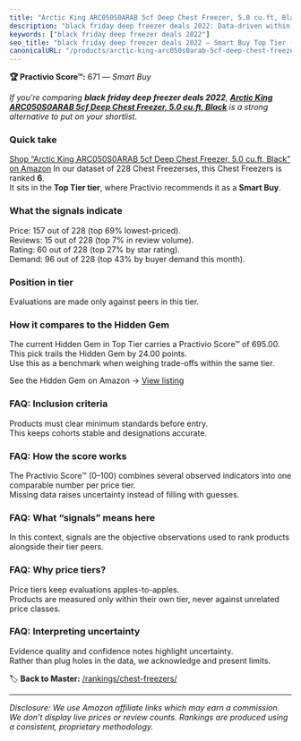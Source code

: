 ```yaml
---
title: "Arctic King ARC050S0ARAB 5cf Deep Chest Freezer, 5.0 cu.ft, Black"
description: "black friday deep freezer deals 2022: Data-driven within Top Tier ranking using the Practivio Score™. Positioned by quality, value, demand, findability, moment…"
keywords: ["black friday deep freezer deals 2022"]
seo_title: "black friday deep freezer deals 2022 — Smart Buy Top Tier (2025)"
canonicalURL: "/products/arctic-king-arc050s0arab-5cf-deep-chest-freezer-50-cuft-black-B07XBXZP2H/"
---
```


**🏆 Practivio Score™:** 671 — _Smart Buy_


*If you're comparing **black friday deep freezer deals 2022**, **[Arctic King ARC050S0ARAB 5cf Deep Chest Freezer, 5.0 cu.ft, Black](https://www.amazon.com/dp/B07XBXZP2H?tag=practivio-20)** is a strong alternative to put on your shortlist.*
### Quick take
[Shop “Arctic King ARC050S0ARAB 5cf Deep Chest Freezer, 5.0 cu.ft, Black” on Amazon](https://www.amazon.com/dp/B07XBXZP2H?tag=practivio-20)
In our dataset of 228 Chest Freezerses, this Chest Freezers is ranked **6**.  
It sits in the **Top Tier tier**, where Practivio recommends it as a **Smart Buy**.

### What the signals indicate
Price: 157 out of 228 (top 69% lowest-priced).  
Reviews: 15 out of 228 (top 7% in review volume).  
Rating: 60 out of 228 (top 27% by star rating).  
Demand: 96 out of 228 (top 43% by buyer demand this month).

### Position in tier
Evaluations are made only against peers in this tier.

### How it compares to the Hidden Gem
The current Hidden Gem in Top Tier carries a Practivio Score™ of 695.00.  
This pick trails the Hidden Gem by 24.00 points.  
Use this as a benchmark when weighing trade-offs within the same tier.  

See the Hidden Gem on Amazon → [View listing](https://www.amazon.com/dp/B08P6CS4SW?tag=practivio-20)

### FAQ: Inclusion criteria
Products must clear minimum standards before entry.  
This keeps cohorts stable and designations accurate.

### FAQ: How the score works
The Practivio Score™ (0–100) combines several observed indicators into one comparable number per price tier.  
Missing data raises uncertainty instead of filling with guesses.

### FAQ: What “signals” means here
In this context, signals are the objective observations used to rank products alongside their tier peers.

### FAQ: Why price tiers?
Price tiers keep evaluations apples-to-apples.  
Products are measured only within their own tier, never against unrelated price classes.

### FAQ: Interpreting uncertainty
Evidence quality and confidence notes highlight uncertainty.  
Rather than plug holes in the data, we acknowledge and present limits.


🏷️ **Back to Master:** [/rankings/chest-freezers/](/rankings/chest-freezers/)

---
_Disclosure: We use Amazon affiliate links which may earn a commission. We don’t display live prices or review counts. Rankings are produced using a consistent, proprietary methodology._
